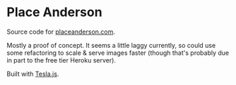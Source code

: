 # Place Anderson

Source code for [placeanderson.com](http://placeanderson.com).

Mostly a proof of concept. It seems a little laggy currently, so could use some refactoring to scale & serve images faster (though that's probably due in part to the free tier Heroku server).

Built with [Tesla.js](http://teslajs.com).